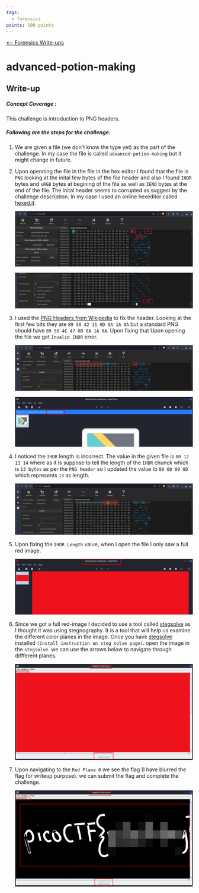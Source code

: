 ```yaml
---
tags:
  - forensics
points: 100 points
---
```


[<-- Forensics Write-ups](../writeup-list.md)

# advanced-potion-making
## Write-up

##### Concept Coverage :
This challenge is introduction to PNG headers.

##### Following are the steps for the challenge: 
1. We are given a file (we don't know the type yet) as the part of the challenge. In my case the file is called `advanced-potion-making` but it might change in future.

2. Upon openning the file in the file in the hex editor I found that the file is `PNG` looking at the inital few bytes of the file header and also I found `IHDR` bytes and `sRGB` bytes at begining of the file as well as `IEND` bytes at the end of the file. The inital header seems to corrupted as suggest by the challenge description. In my case I used an online hexeditor called [hexed.it](https://hexed.it/).

    ![png-header-1](./assets/png-header-1.png)

    ![png-header-2](./assets/png-header-2.png)

3. I used the [PNG Headers from Wikipedia](https://en.wikipedia.org/wiki/PNG) to fix the header. Looking at the first few bits they are `89 50 42 11 0D 0A 1A 0A` but a standard PNG should have `89 50 4E 47 0D 0A 1A 0A`. Upon fixing that Upon opening the file we get `Invalid IHDR` error.

    ![fixed-inital-header](./assets/fixed-initla-header.png)

    ![invalid-ihdr-length](./assets/invlid-ihdr-length.png)

4. I noticed the `IHDR` length is incorrect. The value in the given file is `00 12 13 14` where as it is suppose to tell the length of the `IHDR` chunck which is `13 bytes` as per the `PNG header` so I updated the value to `00 00 00 0D` which represents `13` as length.

    ![fixed-ihdr-length](./assets/fixed-ihdr-length.png)

5. Upon fixing the `IHDR Length` value, when I open the file I only saw a full red image.

    ![red-image](./assets/red-image.png)

6. Since we got a full red-image I decided to use a tool called [stegsolve](https://wiki.bi0s.in/steganography/stegsolve/) as I thought it was using stegnography. It is a tool that will help us examine the different color planes in the image. Once you have [stegsolve](https://wiki.bi0s.in/steganography/stegsolve/) installed `(install instruction on steg solve page)`. open the image in the `stegsolve`. we can use the arrows below to navigate through diffferent planes.

    ![stegsolve-file](./assets/stegsolve-file.png)

7. Upon navigating to the `Red Plane 0` we see the flag (I have blurred the flag for writeup purpose). we can submit the flag and complete the challenge.

    ![flag](./assets/flag.png)